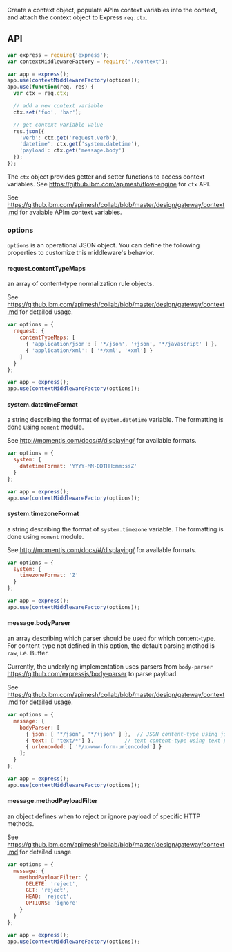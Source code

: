 Create a context object, populate APIm context variables into the context,
and attach the context object to Express `req.ctx`.

## API
```js
var express = require('express');
var contextMiddlewareFactory = require('./context');

var app = express();
app.use(contextMiddlewareFactory(options));
app.use(function(req, res) {
  var ctx = req.ctx;

  // add a new context variable
  ctx.set('foo', 'bar');

  // get context variable value
  res.json({
    'verb': ctx.get('request.verb'),
    'datetime': ctx.get('system.datetime'),
    'payload': ctx.get('message.body')
  });
});
```

The `ctx` object provides getter and setter functions to access context
variables. See https://github.ibm.com/apimesh/flow-engine for `ctx` API.

See https://github.ibm.com/apimesh/collab/blob/master/design/gateway/context.md
for avaiable APIm context variables.

### options
`options` is an operational JSON object. You can define the following properties
to customize this middleware's behavior.

#### request.contentTypeMaps
an array of content-type normalization rule objects.

See https://github.ibm.com/apimesh/collab/blob/master/design/gateway/context.md
for detailed usage.

```js
var options = {
  request: {
    contentTypeMaps: [
      { 'application/json': [ '*/json', '+json', '*/javascript' ] },
      { 'application/xml': [ '*/xml', '+xml'] }
    ]
  }
};

var app = express();
app.use(contextMiddlewareFactory(options));

```



#### system.datetimeFormat
a string describing the format of `system.datetime` variable. The formatting is
done using `moment` module. 

See http://momentjs.com/docs/#/displaying/ for available formats.

```js
var options = {
  system: {
    datetimeFormat: 'YYYY-MM-DDTHH:mm:ssZ'
  }
};

var app = express();
app.use(contextMiddlewareFactory(options));
```


#### system.timezoneFormat
a string describing the format of `system.timezone` variable. The formatting is
done using `moment` module.

See http://momentjs.com/docs/#/displaying/ for available formats.

```js
var options = {
  system: {
    timezoneFormat: 'Z'
  }
};

var app = express();
app.use(contextMiddlewareFactory(options));
```


#### message.bodyParser
an array describing which parser should be used for which content-type.
For content-type not defined in this option, the default parsing method is
`raw`, i.e. Buffer.

Currently, the underlying implementation uses parsers from 
`body-parser` https://github.com/expressjs/body-parser to parse payload.

See https://github.ibm.com/apimesh/collab/blob/master/design/gateway/context.md
for detailed usage.

```js
var options = {
  message: {
    bodyParser: [
      { json: [ '*/json', '*/+json' ] },  // JSON content-type using json parser
      { text: [ 'text/*'] },          // text content-type using text parser
      { urlencoded: [ '*/x-www-form-urlencoded'] }
    ];
  }
};

var app = express();
app.use(contextMiddlewareFactory(options));
```


#### message.methodPayloadFilter
an object defines when to reject or ignore payload of specific HTTP methods.

See https://github.ibm.com/apimesh/collab/blob/master/design/gateway/context.md
for detailed usage.

```js
var options = {
  message: {
    methodPayloadFilter: {
      DELETE: 'reject',
      GET: 'reject',
      HEAD: 'reject',
      OPTIONS: 'ignore'
    }
  }
};

var app = express();
app.use(contextMiddlewareFactory(options));
```

